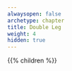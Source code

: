 ```yaml
---
alwaysopen: false
archetype: chapter
title: Double Leg 
weight: 4
hidden: true
---
```


 {{% children %}}